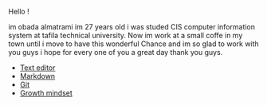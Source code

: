 

 Hello !

  im obada almatrami im 27 years old i was studed CIS computer information system at tafila technical university.
 Now im work at a small coffe in my town until i move to have this wonderful Chance and im so glad to work with you guys i hope for every one of you a great day
 thank you guys.


+ [Text editor](READ2.md)
+ [Markdown](Read1.md)
+ [Git](Read3.md)
+ [Growth mindset](README.md)
